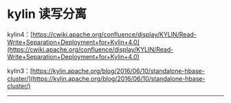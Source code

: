 # kylin 读写分离

kylin4：[https://cwiki.apache.org/confluence/display/KYLIN/Read-Write+Separation+Deployment+for+Kylin+4.0](https://cwiki.apache.org/confluence/display/KYLIN/Read-Write+Separation+Deployment+for+Kylin+4.0)

kylin3：[https://kylin.apache.org/blog/2016/06/10/standalone-hbase-cluster/](https://kylin.apache.org/blog/2016/06/10/standalone-hbase-cluster/)

------------------------------------